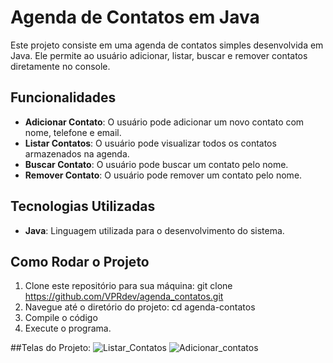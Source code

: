 # Agenda de Contatos em Java

Este projeto consiste em uma agenda de contatos simples desenvolvida em Java. Ele permite ao usuário adicionar, listar, buscar e remover contatos diretamente no console.

## Funcionalidades

- **Adicionar Contato**: O usuário pode adicionar um novo contato com nome, telefone e email.
- **Listar Contatos**: O usuário pode visualizar todos os contatos armazenados na agenda.
- **Buscar Contato**: O usuário pode buscar um contato pelo nome.
- **Remover Contato**: O usuário pode remover um contato pelo nome.

## Tecnologias Utilizadas

- **Java**: Linguagem utilizada para o desenvolvimento do sistema.

## Como Rodar o Projeto

1. Clone este repositório para sua máquina:
   git clone https://github.com/VPRdev/agenda_contatos.git
2. Navegue até o diretório do projeto:
    cd agenda-contatos
3. Compile o código
4. Execute o programa.

##Telas do Projeto:
![Listar_Contatos](https://github.com/user-attachments/assets/34afd0a2-059e-4ca6-b187-48ff1bbedbf7)
![Adicionar_contatos](https://github.com/user-attachments/assets/eb46cb4c-ddd5-42a8-8054-fee3432cda06)
